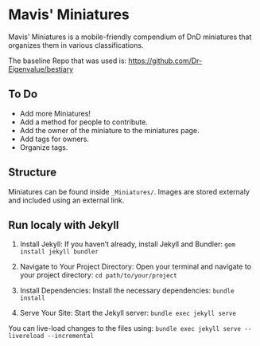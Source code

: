 # Mavis' Miniatures

Mavis' Miniatures is a mobile-friendly compendium of DnD miniatures that organizes them in various classifications.

The baseline Repo that was used is: https://github.com/Dr-Eigenvalue/bestiary

## To Do
* Add more Miniatures!
* Add a method for people to contribute.
* Add the owner of the miniature to the miniatures page.
* Add tags for owners.
* Organize tags.

## Structure
Miniatures can be found inside `_Miniatures/`. Images are stored externaly and included using an external link.

## Run localy with Jekyll
1. Install Jekyll:
If you haven’t already, install Jekyll and Bundler:
`gem install jekyll bundler`

2. Navigate to Your Project Directory:
Open your terminal and navigate to your project directory:
`cd path/to/your/project`

3. Install Dependencies:
Install the necessary dependencies:
`bundle install`

4. Serve Your Site:
Start the Jekyll server:
`bundle exec jekyll serve`

You can live-load changes to the files using:
`bundle exec jekyll serve --livereload --incremental`

